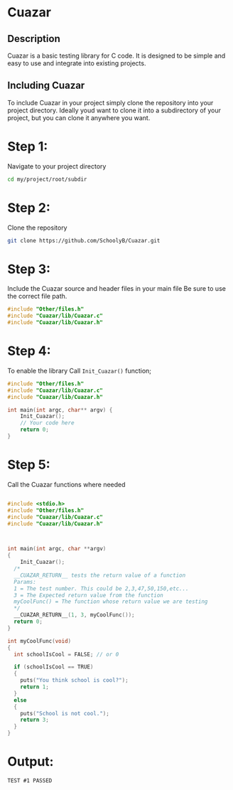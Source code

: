 # Cuazar
## Description
Cuazar is a basic testing library for C code. It is designed to be simple and easy to use and integrate into existing projects.
## Including Cuazar
To include Cuazar in your project simply clone the repository into your project directory.
Ideally youd want to clone it into a subdirectory of your project, but you can clone it anywhere you want.

# Step 1:
Navigate to your project directory
```bash
cd my/project/root/subdir
```

# Step 2:
Clone the repository
```bash
git clone https://github.com/SchoolyB/Cuazar.git
```

# Step 3:
Include the Cuazar source and header files in your main file
Be sure to use the correct file path.
```c
#include "Other/files.h"
#include "Cuazar/lib/Cuazar.c"
#include "Cuazar/lib/Cuazar.h"
```

# Step 4:
To enable the library
Call `Init_Cuazar()` function;
```c
#include "Other/files.h"
#include "Cuazar/lib/Cuazar.c"
#include "Cuazar/lib/Cuazar.h"

int main(int argc, char** argv) {
    Init_Cuazar();
    // Your code here
    return 0;
}
```

# Step 5:
Call the Cuazar functions where needed
```C

#include <stdio.h>
#include "Other/files.h"
#include "Cuazar/lib/Cuazar.c"
#include "Cuazar/lib/Cuazar.h"



int main(int argc, char **argv)
{
    Init_Cuazar();
  /*
  __CUAZAR_RETURN__ tests the return value of a function
  Params:
  1 = The test number. This could be 2,3,47,50,150,etc...
  3 = The Expected return value from the function
  myCoolFunc() = The function whose return value we are testing
  */
  __CUAZAR_RETURN__(1, 3, myCoolFunc());
  return 0;
}

int myCoolFunc(void)
{
  int schoolIsCool = FALSE; // or 0

  if (schoolIsCool == TRUE)
  {
    puts("You think school is cool?");
    return 1;
  }
  else
  {
    puts("School is not cool.");
    return 3;
  }
}
```
# Output:
`TEST #1 PASSED`


